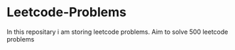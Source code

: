 # Leetcode-Problems
In this repositary i am storing leetcode problems. 
Aim to solve 500 leetcode problems
